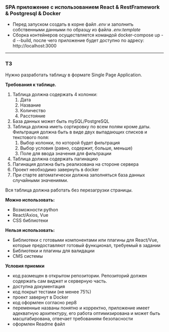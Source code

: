 ### SPA приложение с использованием React & RestFramework & Postgresql & Docker
   - Перед запуском создать в корне файл _.env_ и заполнить собственными данными по образцу из файла _.env.template_
   - Сборка контейнеров осуществляется командой docker-compose up -d --build, после чего приложение будет доступно по адресу: http://localhost:3000
---
### ТЗ

Нужно разработать таблицу в формате Single Page Application.

**Требования к таблице.**

1. Таблица должна содержать 4 колонки:
    1. Дата
    2. Название
    3. Количество
    4. Расстояние
2. База данных может быть mySQL/PostgreSQL
3. Таблица должна иметь сортировку по всем полям кроме даты. Фильтрация должна быть в виде двух выпадающих списков и текстового поля:
    1. Выбор колонки, по которой будет фильтрация
    2. Выбор условия (равно, содержит, больше, меньше)
    3. Поле для ввода значения для фильтрации
4. Таблица должна содержать пагинацию
5. Пагинация должна быть реализована на стороне сервера
6. Проект необходимо завернуть в docker
7. При старте автоматически должна заполняться база данных случайными значениями. 

Вся таблица должна работать без перезагрузки страницы.

**Можно использовать:**

- Возможности python
- React/Axios, Vue
- CSS библиотеки

**Нельзя использовать:**

- Библиотеки с готовыми компонентами или плагины для React/Vue, которые предоставляют готовый функционал, требуемый в задании
- Библиотеки и плагины для валидации
- CMS системы

**Условия приемки**

- код размещен в открытом репозитории. Репозиторий должен содержать сам виджет и серверную часть.
- доступна документация
- код покрыт тестами (не менее 75%)
- проект завернут в Docker
- код оформлен согласно pep8
- переменные названы понятно и корректно, приложение имеет адекватную архитектуру, его работа оптимизирована и может быть масштабирована, отвечает требованиям безопасности
- оформлен Readme файл
